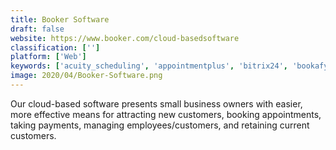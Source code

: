 ```yaml
---
title: Booker Software
draft: false 
website: https://www.booker.com/cloud-basedsoftware
classification: ['']
platform: ['Web']
keywords: ['acuity_scheduling', 'appointmentplus', 'bitrix24', 'bookafy', 'bookinglayer', 'genbook', 'kickserv', 'mindbody', 'reservio', 'scheduflow', 'schedulicity', 'shedul', 'simplybook.me', 'supersaas', 'timetap', 'virtuagym', 'wellnessliving', 'when_i_work', 'workpath', 'fitdegree', 'vcita']
image: 2020/04/Booker-Software.png
---
```

Our cloud-based software presents small business owners with easier, more effective means for attracting new customers, booking appointments, taking payments, managing employees/customers, and retaining current customers.
